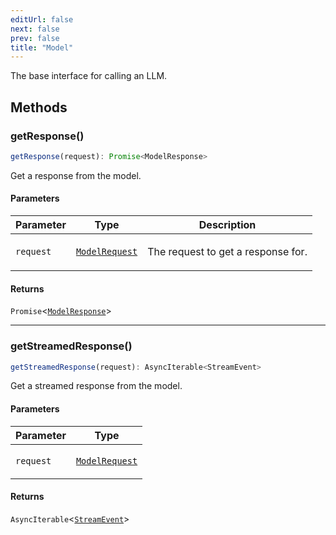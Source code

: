 ```yaml
---
editUrl: false
next: false
prev: false
title: "Model"
---
```


The base interface for calling an LLM.

## Methods

### getResponse()

```ts
getResponse(request): Promise<ModelResponse>
```

Get a response from the model.

#### Parameters

<table>
<thead>
<tr>
<th>Parameter</th>
<th>Type</th>
<th>Description</th>
</tr>
</thead>
<tbody>
<tr>
<td>

`request`

</td>
<td>

[`ModelRequest`](/openai-agents-js/openai/agents-core/type-aliases/modelrequest/)

</td>
<td>

The request to get a response for.

</td>
</tr>
</tbody>
</table>

#### Returns

`Promise`\<[`ModelResponse`](/openai-agents-js/openai/agents-core/type-aliases/modelresponse/)\>

***

### getStreamedResponse()

```ts
getStreamedResponse(request): AsyncIterable<StreamEvent>
```

Get a streamed response from the model.

#### Parameters

<table>
<thead>
<tr>
<th>Parameter</th>
<th>Type</th>
</tr>
</thead>
<tbody>
<tr>
<td>

`request`

</td>
<td>

[`ModelRequest`](/openai-agents-js/openai/agents-core/type-aliases/modelrequest/)

</td>
</tr>
</tbody>
</table>

#### Returns

`AsyncIterable`\<[`StreamEvent`](/openai-agents-js/openai/agents-core/type-aliases/streamevent/)\>
